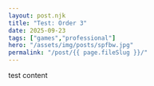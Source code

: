 ```yaml
---
layout: post.njk
title: "Test: Order 3"
date: 2025-09-23
tags: ["games","professional"]
hero: "/assets/img/posts/spfbw.jpg"
permalink: "/post/{{ page.fileSlug }}/"
---
```


test content